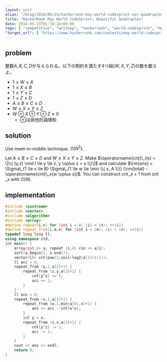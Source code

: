 ```yaml
---
layout: post
alias: "/blog/2016/05/23/hackerrank-may-world-codesprint-xor-quadruples/"
title: "HackerRank May World CodeSprint: Beautiful Quadruples"
date: 2016-05-23T01:50:16+09:00
tags: [ "competitive", "writeup", "hackerrank", "world-codesprint", "meet-in-middle" ]
"target_url": [ "https://www.hackerrank.com/contests/may-world-codesprint/challenges/xor-quadruples" ]
---
```


## problem

整数$A,B,C,D$が与えられる。以下の制約を満たす4つ組$(W,X,Y,Z)$の数を数えよ。

-   $1 \le W \le A$
-   $1 \le X \le B$
-   $1 \le Y \le C$
-   $1 \le Z \le D$
-   $A \le B \le C \le D$
-   $W \le X \le Y \le Z$
-   $W \oplus X \oplus Y \oplus Z \ne 0$
    -   $\oplus$は排他的論理和

## solution

Use meet-in-middle technique. $O(N^2)$.

Let $A \le B \le C \le D$ and $W \le X \le Y \le Z$.
Make $\operatorname{cnt}\_l(s) = \|\\{ (y,z) \mid l \le y \le z, y \oplus z = s \\}\|$ and calculate $\rm{ans} = \Sigma\_{1 \le x \le B} \Sigma\_{1 \le w \le \min \\{ x, A \\}} (\rm{total} - \operatorname{cnt}\_x(w \oplus x))$.
You can construct $\operatorname{cnt}\_{x+1}$ from $\operatorname{cnt}\_x$ with $O(N)$.

## implementation

``` c++
#include <iostream>
#include <vector>
#include <algorithm>
#include <array>
#define repeat(i,n) for (int i = 0; (i) < (n); ++(i))
#define repeat_from(i,m,n) for (int i = (m); (i) < (n); ++(i))
typedef long long ll;
using namespace std;
int main() {
    array<int,4> a; repeat (i,4) cin >> a[i];
    sort(a.begin(), a.end());
    vector<ll> cnt(pow(2,ceil(log2(a[3]+1))));
    ll acc = 0;
    repeat_from (y,1,a[2]+1) {
        repeat_from (z,y,a[3]+1) {
            cnt[y^z] += 1;
            acc += 1;
        }
    }
    ll ans = 0;
    repeat_from (x,1,a[1]+1) {
        repeat_from (w,1,min(a[0],x)+1) {
            ans += acc - cnt[w^x];
        }
        int y = x;
        repeat_from (z,x,a[3]+1) {
            cnt[y^z] -= 1;
            acc -= 1;
        }
    }
    cout << ans << endl;
    return 0;
}
```
